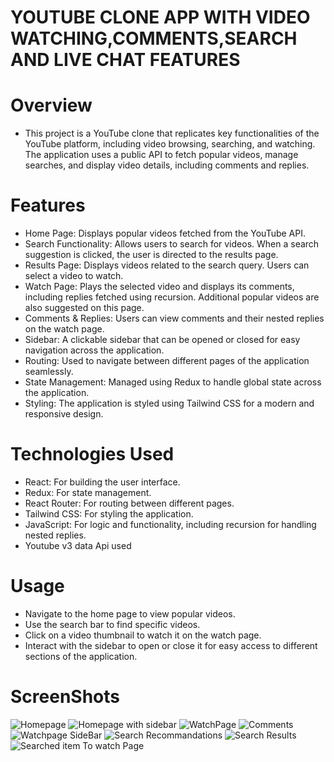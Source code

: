 # YOUTUBE CLONE APP WITH VIDEO WATCHING,COMMENTS,SEARCH AND LIVE CHAT FEATURES

# Overview

- This project is a YouTube clone that replicates key functionalities of the YouTube platform, including video browsing, searching, and watching. The application uses a public API to fetch popular videos, manage searches, and display video details, including comments and replies.

# Features

- Home Page: Displays popular videos fetched from the YouTube API.
- Search Functionality: Allows users to search for videos. When a search suggestion is clicked, the user is directed to the results page.
- Results Page: Displays videos related to the search query. Users can select a video to watch.
- Watch Page: Plays the selected video and displays its comments, including replies fetched using recursion. Additional popular videos are also suggested on this page.
- Comments & Replies: Users can view comments and their nested replies on the watch page.
- Sidebar: A clickable sidebar that can be opened or closed for easy navigation across the application.
- Routing: Used to navigate between different pages of the application seamlessly.
- State Management: Managed using Redux to handle global state across the application.
- Styling: The application is styled using Tailwind CSS for a modern and responsive design.

# Technologies Used

- React: For building the user interface.
- Redux: For state management.
- React Router: For routing between different pages.
- Tailwind CSS: For styling the application.
- JavaScript: For logic and functionality, including recursion for handling nested replies.
- Youtube v3 data Api used

# Usage

- Navigate to the home page to view popular videos.
- Use the search bar to find specific videos.
- Click on a video thumbnail to watch it on the watch page.
- Interact with the sidebar to open or close it for easy access to different sections of the application.

# ScreenShots

![Homepage](../my-youtube/src/images/Screenshot%202024-08-30%20105524.png)
![Homepage with sidebar](../my-youtube/src/images/Screenshot%202024-08-30%20105558.png)
![WatchPage](../my-youtube/src/images/Screenshot%202024-08-30%20105636.png)
![Comments](../my-youtube/src/images/Screenshot%202024-08-30%20105656.png)
![Watchpage SideBar](../my-youtube/src/images/Screenshot%202024-08-30%20105711.png)
![Search Recommandations](../my-youtube/src/images/Screenshot%202024-08-30%20105737.png)
![Search Results](../my-youtube/src/images/Screenshot%202024-08-30%20105831.png)
![Searched item To watch Page](../my-youtube/src/images/Screenshot%202024-08-30%20105849.png)
